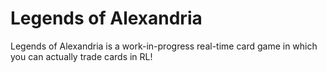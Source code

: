 # Legends of Alexandria
Legends of Alexandria is a work-in-progress real-time card game in which you can actually trade cards in RL!
